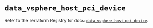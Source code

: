 # `data_vsphere_host_pci_device`

Refer to the Terraform Registry for docs: [`data_vsphere_host_pci_device`](https://registry.terraform.io/providers/hashicorp/vsphere/2.8.2/docs/data-sources/host_pci_device).
